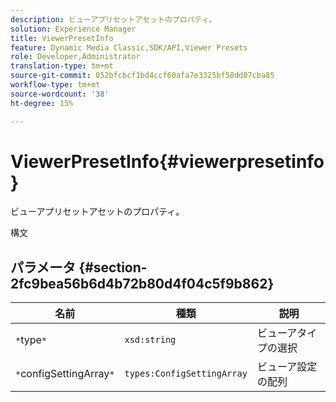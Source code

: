 ```yaml
---
description: ビューアプリセットアセットのプロパティ。
solution: Experience Manager
title: ViewerPresetInfo
feature: Dynamic Media Classic,SDK/API,Viewer Presets
role: Developer,Administrator
translation-type: tm+mt
source-git-commit: 052bfcbcf1bd4ccf60afa7e3325bf58dd07cba85
workflow-type: tm+mt
source-wordcount: '38'
ht-degree: 15%

---
```



# ViewerPresetInfo{#viewerpresetinfo}

ビューアプリセットアセットのプロパティ。

構文

## パラメータ {#section-2fc9bea56b6d4b72b80d4f04c5f9b862}

| 名前 | 種類 | 説明 |
|---|---|---|
| `*`type`*` | `xsd:string` | ビューアタイプの選択 |
| `*`configSettingArray`*` | `types:ConfigSettingArray` | ビューア設定の配列 |


